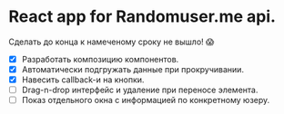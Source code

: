 # React app for Randomuser.me api.
Сделать до конца к намеченому сроку не вышло! :scream:
-[x] Разработать композицию компонентов.
-[x] Автоматически подгружать данные при прокручивании.
-[x] Навесить callbaсk-и на кнопки.
-[ ] Drag-n-drop интерфейс и удаление при переносе элемента.
-[ ] Показ отдельного окна с информацией по конкретному юзеру.